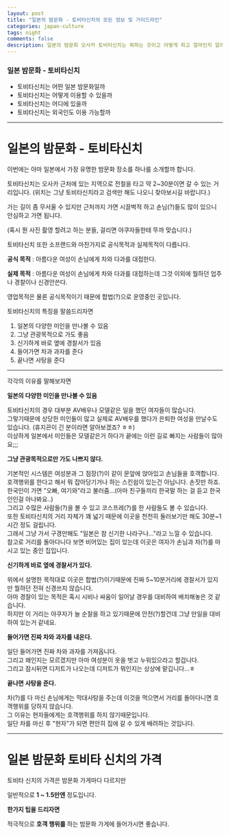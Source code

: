 ```yaml
---  
layout: post  
title: "일본의 밤문화 - 토비타신치의 모든 정보 및 가이드라인"  
categories: japan-culture
tags: night
comments: false
description: 일본의 밤문화 오사카 토비타신치는 뭐하는 곳이고 어떻게 하고 얼마인지 알려드리겠습니다. 가는 길은 사람들이 별로 없기 때문에 조금 무섭지만 도착하면 사람들이 많고 시끌벅쩍하니 안심하실 수 있을거같습니다.
---
```


### 일본 밤문화 - 토비타신치
* 토비타신치는 어떤 일본 밤문화일까
* 토비타신치는 어떻게 이용할 수 있을까
* 토비타신치는 어디에 있을까
* 토비타신치는 외국인도 이용 가능할까

------

# 일본의 밤문화 - 토비타신치

이번에는 아마 일본에서 가장 유명한 밤문화 장소를 하나를 소개할까 합니다.

토비타신치는 오사카 근처에 있는 지역으로 전철을 타고 약 2~30분이면 갈 수 있는 거리입니다.
(위치는 그냥 토비타신치라고 검색만 해도 나오니 찾아보시길 바랍니다.)

가는 길이 좀 무서울 수 있지만 근처까지 가면 시끌벅적 하고 손님(?)들도 많이 있으니 안심하고 가면 됩니다.

(혹시 뭔 사진 촬영 할려고 하는 분들, 걸리면 야쿠자들한테 뚜까 맞습니다.)

토비타신치 또한 소프랜드와 마찬가지로 공식목적과 실제목적이 다릅니다.

**공식 목적** : 아름다운 여성이 손님에게 차와 다과를 대접한다.

**실제 목적** : 아름다운 여성이 손님에게 차와 다과를 대접하는데 그것 이외에 뭘하던 업주나 경찰이나 신경안쓴다.

영업목적은 물론 공식목적이기 때문에 합법(?)으로 운영중인 곳입니다.

토비타신치의 특징을 말씀드리자면

1. 일본의 다양한 미인을 만나볼 수 있음
2. 그냥 관광목적으로 가도 좋음
3. 신기하게 바로 옆에 경찰서가 있음
4. 들어가면 차과 과자를 준다
5. 끝나면 사탕을 준다

----

각각의 이유를 말해보자면 

**일본의 다양한 미인을 만나볼 수 있음**

토비타신치의 경우 대부분 AV배우나 모델같은 일을 했던 여자들이 많습니다.  
그렇기때문에 상당한 미인들이 많고 실제로 AV배우를 했다가 은퇴한 여성을 만날수도 있습니다. (휴지끈이 긴 분이라면 알아보겠죠? ㅎㅎ)  
이상하게 일본에서 미인들은 모델같은거 하다가 끝에는 이런 길로 빠지는 사람들이 많아요;;;  


**그냥 관광목적으로만 가도 나쁘지 않다.**

기본적인 시스템은 여성분과 그 점장(?)이 같이 문앞에 앉아있고 손님들을 호객합니다.  
호객행위를 한다고 해서 뭐 잡아당기거나 하는 스킨쉽이 있는건 아닙니다. 손짓만 하죠.  
한국인이 가면 "오빠, 여기와"라고 불러줌...(아마 친구들끼리 한국말 하는 걸 듣고 한국인인걸 아나봐요..)  
그리고 수많은 사람들(?)을 볼 수 있고 코스프레(?)를 한 사람들도 볼 수 있습니다.  
또한 토비타신치의 거리 자체가 꽤 넓기 때문에 이곳을 천천히 둘러보기만 해도 30분~1시간 정도 걸립니다.  
그래서 그냥 가서 구경만해도 "일본은 참 신기한 나라구나..."라고 느낄 수 있습니다.  
참고로 거리를 돌아다니다 보면 비어있는 집이 있는데 이곳은 여자가 손님과 차(?)를 마시고 있는 중인 집입니다.

**신기하게 바로 옆에 경찰서가 있다.**
  
위에서 설명한 목적대로 이곳은 합법(?)이기때문에 진짜 5~10분거리에 경찰서가 있지만 뭘하던 전혀 신경쓰지 않습니다.  
아마 경찰이 있는 목적은 혹시 시비나 싸움이 일어날 경우를 대비하여 배치해놓은 것 같습니다.  
하지만 이 거리는 야쿠자가 늘 순찰을 하고 있기때문에 안전(?)할건데 그냥 만일을 대비하여 있는거 같네요.  
  
**들어가면 진짜 차와 과자를 내온다.**

일단 들어가면 진짜 차와 과자를 가져옵니다.   
그리고 왜인지는 모르겠지만 아마 여성분이 옷을 벗고 누워있으라고 할겁니다.  
그리고 잠시뒤면 디저트가 나오는데 디저트가 뭐인지는 상상에 맡깁니다...ㅎ  

  
**끝나면 사탕을 준다.**

차(?)를 다 마신 손님에게는 막대사탕을 주는데 이것을 먹으면서 거리를 돌아다니면 호객행위를 당하지 않습니다.  
그 이유는 현자들에게는 호객행위를 하지 않기때문입니다.  
일단 차를 마신 후 "현자"가 되면 편안히 집에 갈 수 있게 배려하는 것입니다.

----

# 일본 밤문화 토비타 신치의 가격

토비타 신치의 가격은 밤문화 가게마다 다르지만 

일반적으로 **1 ~ 1.5만엔** 정도입니다.

**한가지 팁을 드리자면**

적극적으로 **호객 행위를** 하는 밤문화 가게에 들어가시면 좋습니다.